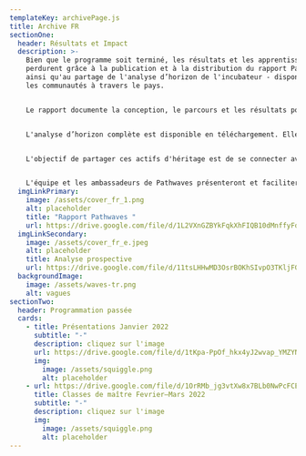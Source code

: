 ```yaml
---
templateKey: archivePage.js
title: Archive FR
sectionOne:
  header: Résultats et Impact
  description: >-
    Bien que le programme soit terminé, les résultats et les apprentissages
    perdurent grâce à la publication et à la distribution du rapport Pathwaves,
    ainsi qu'au partage de l'analyse d’horizon de l'incubateur - disponible pour
    les communautés à travers le pays.


    Le rapport documente la conception, le parcours et les résultats pour les participants.


    L'analyse d’horizon complète est disponible en téléchargement. Elle a fourni aux participants une compréhension des moteurs numériques de changement et des tendances, ainsi que les changements sociaux, technologiques, environnementaux, économiques, politiques, de valeurs et juridiques qui influencent l'avenir de la musique. Cette analyse concerne le Canada et d'autres marchés à travers le monde.


    L'objectif de partager ces actifs d'héritage est de se connecter avec les communautés à travers le pays dans l'espoir qu'elles soient inspirées par les résultats et qu'elles soient incitées à poursuivre les conversations.


    L'équipe et les ambassadeurs de Pathwaves présenteront et faciliteront désormais des ateliers lors de conférences et d'événements à travers le pays. Si vous êtes intéressé par un partenariat avec nous, veuillez nous contacter !
  imgLinkPrimary:
    image: /assets/cover_fr_1.png
    alt: placeholder
    title: "Rapport Pathwaves "
    url: https://drive.google.com/file/d/1L2VXnGZBYkFqkXhFIQB10dMnffyFdpjo/view?usp=sharing
  imgLinkSecondary:
    image: /assets/cover_fr_e.jpeg
    alt: placeholder
    title: Analyse prospective
    url: https://drive.google.com/file/d/11tsLHHwMD3OsrBOKhSIvpO3TKljFGjDO/view?usp=sharing
  backgroundImage:
    image: /assets/waves-tr.png
    alt: vagues
sectionTwo:
  header: Programmation passée
  cards:
    - title: Présentations Janvier 2022
      subtitle: "-"
      description: cliquez sur l'image
      url: https://drive.google.com/file/d/1tKpa-PpOf_hkx4yJ2wvap_YMZYNmON1F/view?usp=sharing
      img:
        image: /assets/squiggle.png
        alt: placeholder
    - url: https://drive.google.com/file/d/1OrRMb_jg3vtXw8x7BLb0NwPcFCESJvE7/view?usp=sharing
      title: Classes de maître Fevrier—Mars 2022
      subtitle: "-"
      description: cliquez sur l'image
      img:
        image: /assets/squiggle.png
        alt: placeholder
---
```

